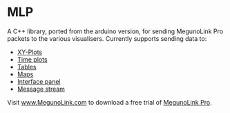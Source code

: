 MLP
===

A C++ library, ported from the arduino version, for sending MegunoLink Pro packets to the various visualisers.
Currently supports sending data to:
* [XY-Plots](http://www.megunolink.com/documentation/plotting/)
* [Time plots](http://www.megunolink.com/documentation/plotting/)
* [Tables](http://www.megunolink.com/documentation/table/)
* [Maps](http://www.megunolink.com/documentation/mapping/)
* [Interface panel](http://www.megunolink.com/documentation/interface-panel/)
* [Message stream](http://www.megunolink.com/documentation/monitoring-data/)

Visit www.MegunoLink.com to download a free trial of [MegunoLink Pro](http://www.MegunoLink.com). 
